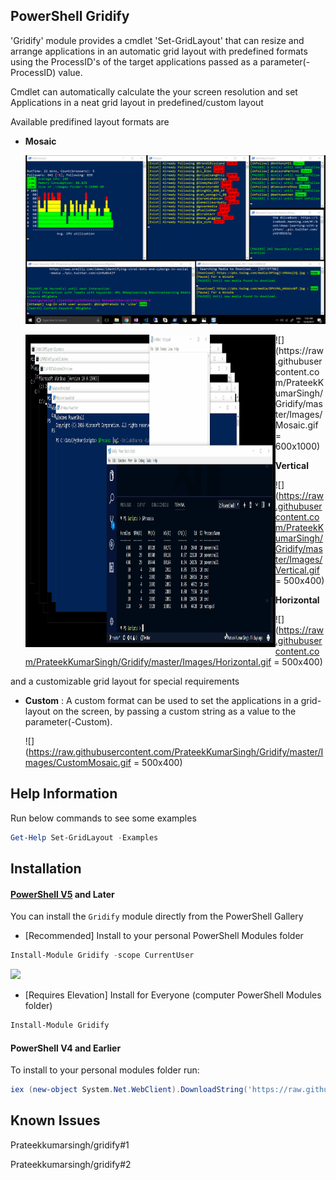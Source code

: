 PowerShell Gridify
-

'Gridify' module provides a cmdlet 'Set-GridLayout' that can resize and arrange applications in an automatic grid layout with predefined formats using the ProcessID's of the target applications passed as a parameter(-ProcessID) value.

Cmdlet can automatically calculate the your screen resolution and set Applications in a neat grid layout in predefined/custom layout

Available predifined layout formats are

* **Mosaic**

    ![](https://raw.githubusercontent.com/PrateekKumarSingh/Gridify/master/Images/GridLayout.png)

    <img src="https://raw.githubusercontent.com/PrateekKumarSingh/Gridify/master/Images/Mosaic.gif" align="left" height="500" width="400" >
    ![](https://raw.githubusercontent.com/PrateekKumarSingh/Gridify/master/Images/Mosaic.gif = 600x1000)

* **Vertical**

    ![](https://raw.githubusercontent.com/PrateekKumarSingh/Gridify/master/Images/Vertical.gif = 500x400)

* **Horizontal**

    ![](https://raw.githubusercontent.com/PrateekKumarSingh/Gridify/master/Images/Horizontal.gif = 500x400)

and a customizable grid layout for special requirements

* **Custom** : A custom format can  be used to set the applications in a grid-layout on the screen, by passing a custom string as a value to the parameter(-Custom).

    ![](https://raw.githubusercontent.com/PrateekKumarSingh/Gridify/master/Images/CustomMosaic.gif = 500x400)

Help Information
-
Run below commands to see some examples
```PowerShell
Get-Help Set-GridLayout -Examples
```


Installation
-
#### [PowerShell V5](https://www.microsoft.com/en-us/download/details.aspx?id=50395) and Later
You can install the `Gridify` module directly from the PowerShell Gallery

* [Recommended] Install to your personal PowerShell Modules folder
```PowerShell
Install-Module Gridify -scope CurrentUser
```

![](https://raw.githubusercontent.com/PrateekKumarSingh/Gridify/master/Images/Installation_v5.jpg)

* [Requires Elevation] Install for Everyone (computer PowerShell Modules folder)
```PowerShell
Install-Module Gridify
```

#### PowerShell V4 and Earlier
To install to your personal modules folder run:

```PowerShell
iex (new-object System.Net.WebClient).DownloadString('https://raw.githubusercontent.com/PrateekKumarSingh/Gridify/master/Install.ps1')
```

Known Issues
-
Prateekkumarsingh/gridify#1

Prateekkumarsingh/gridify#2
